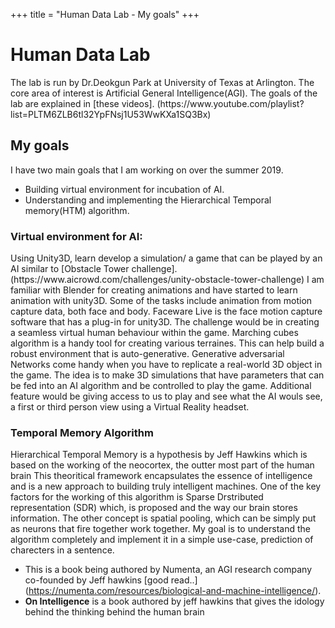 +++
title = "Human Data Lab - My goals"
+++

<h1>Human Data Lab</h1>
<body>
  The lab is run by Dr.Deokgun Park at University of Texas at Arlington. The core area of interest is Artificial General Intelligence(AGI).
  The goals of the lab are explained in [these videos]. (https://www.youtube.com/playlist?list=PLTM6ZLB6tl32YpFNsj1U53WwKXa1SQ3Bx)

</body>  
<h2>My goals</h2>

  I have two main goals that I am working on over the summer 2019.
  
  * Building virtual environment for incubation of AI.
  * Understanding and implementing the Hierarchical Temporal memory(HTM) algorithm.
  
<h3>Virtual environment for AI:</h3>

<body>
   Using Unity3D, learn develop a simulation/ a game that can be played by an AI similar to [Obstacle Tower challenge]. (https://www.aicrowd.com/challenges/unity-obstacle-tower-challenge)
   I am familiar with Blender for creating animations and have started to learn animation with unity3D. Some of the tasks include animation from motion capture data,
   both face and body.
   Faceware Live is the face motion capture software that has a plug-in for unity3D. The challenge would be in creating a seamless virtual human
   behaviour within the game.
   Marching cubes algorithm is a handy tool for creating various terraines. This can help build a robust environment that is auto-generative.
   Generative adversarial Networks come handy when you have to replicate a real-world 3D object in the game.
   The idea is to make 3D simulations that have parameters that can be fed into an AI algorithm and be controlled to play the game. 
   Additional feature would be giving access to us to play and see what the AI wouls see, a first or third person view using a Virtual Reality headset.

</body>   
<h3> Temporal Memory Algorithm</h3>

<body>
   Hierarchical Temporal Memory is a hypothesis by Jeff Hawkins which is based on the working of the neocortex, the outter most part of the human brain
   This theoritical framework encapsulates the essence of intelligence and is a new approach to building truly intelligent machines.
   One of the key factors for the working of this algorithm is Sparse Drstributed representation (SDR) which, is proposed and the way our brain 
   stores information. The other concept is spatial pooling, which can be simply put as neurons that fire together work together.
   My goal is to understand the algorithm completely and implement it in a simple use-case, prediction of charecters in a sentence. 
  
  * This is a book being authored by Numenta, an AGI research company co-founded by Jeff hawkins [good read..] (https://numenta.com/resources/biological-and-machine-intelligence/).
  * **On Intelligence** is a book authored by jeff hawkins that gives the idology behind the thinking behind the human brain

</body>   
   
